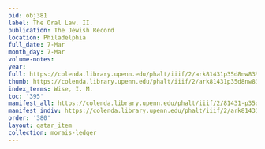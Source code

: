 ```yaml
---
pid: obj381
label: The Oral Law. II.
publication: The Jewish Record
location: Philadelphia
full_date: 7-Mar
month_day: 7-Mar
volume-notes:
year:
full: https://colenda.library.upenn.edu/phalt/iiif/2/ark81431p35d8nw83%2FSHA256E-s7185904--e782f701cc9b8d91e81f6c95f4ce1d3f54058259c6cf479f1bb8b6a2e17be088.jpeg/full/3500,/0/default.jpg
thumb: https://colenda.library.upenn.edu/phalt/iiif/2/ark81431p35d8nw83%2FSHA256E-s7185904--e782f701cc9b8d91e81f6c95f4ce1d3f54058259c6cf479f1bb8b6a2e17be088.jpeg/full/!200,200/0/default.jpg
index_terms: Wise, I. M.
toc: '395'
manifest_all: https://colenda.library.upenn.edu/phalt/iiif/2/81431-p35d8nw83/manifest
manifest_indiv: https://colenda.library.upenn.edu/phalt/iiif/2/ark81431p35d8nw83%2FSHA256E-s7185904--e782f701cc9b8d91e81f6c95f4ce1d3f54058259c6cf479f1bb8b6a2e17be088.jpeg
order: '380'
layout: qatar_item
collection: morais-ledger
---
```

